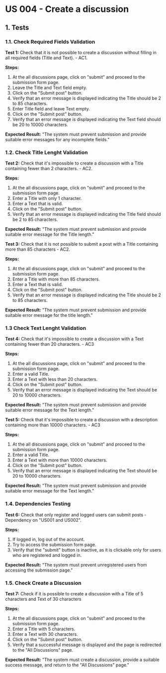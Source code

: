 # US 004 - Create a discussion 

## 1. Tests 

### 1.1. Check Required Fields Validation

**Test 1:** Check that it is not possible to create a discussion without filling in all required fields (Title and Text). - AC1.

**Steps:**

1. At the all discussions page, click on "submit" and proceed to the submission form page.
2. Leave the Title and Text field empty.
3. Click on the "Submit post" button.
4. Verify that an error message is displayed indicating the Title should be 2 to 85 characters.
5. Enter Title field and leave Text empty.
6. Click on the "Submit post" button.
7. Verify that an error message is displayed indicating the Text field should be 20 to 10000 characters.

**Expected Result:** "The system must prevent submission and provide suitable error messages for any incomplete fields."


### 1.2. Check Title Lenght Validation

**Test 2:** Check that it's impossible to create a discussion with a Title containing fewer than 2 characters. - AC2.

**Steps:**
1. At the all discussions page, click on "submit" and proceed to the submission form page.
2. Enter a Title with only 1 character.
3. Enter a Text that is valid.
4. Click on the "Submit post" button.
5. Verify that an error message is displayed indicating the Title field should be 2 to 85 characters.

**Expected Result:** "The system must prevent submission and provide suitable error message for the Title length."


**Test 3:** Check that it is not possible to submit a post with a Title containing more than 85 characters - AC2.

**Steps:**
1. At the all discussions page, click on "submit" and proceed to the submission form page.
2. Enter a Title with more than 85 characters.
3. Enter a Text that is valid.
4. Click on the "Submit post" button.
5. Verify that an error message is displayed indicating the Title should be 2 to 85 characters.

**Expected Result:** "The system must prevent submission and provide suitable error message for the title length."

### 1.3 Check Text Lenght Validation

**Test 4:** Check that it's impossible to create a discussion with a Text containing fewer than 20 characters. - AC3

**Steps:**
1. At the all discussions page, click on "submit" and proceed to the submission form page.
2. Enter a valid Title.
3. Enter a Text with less than 20 characters.
4. Click on the "Submit post" button.
5. Verify that an error message is displayed indicating the Text should be 20 to 10000 characters.

**Expected Result:** "The system must prevent submission and provide suitable error message for the Text length."


**Test 5:** Check that it's impossible to create a discussion with a description containing more than 10000 characters. - AC3

**Steps:**
1. At the all discussions page, click on "submit" and proceed to the submission form page.
2. Enter a valid Title.
3. Enter a Text with more than 10000 characters.
4. Click on the "Submit post" button.
5. Verify that an error message is displayed indicating the Text should be 20 to 10000 characters.

**Expected Result:** "The system must prevent submission and provide suitable error message for the Text length."




### 1.4. Dependencies Testing

**Test 6:** Check that only register and logged users can submit posts - Dependency on "US001 and US002".

**Steps:**
1. If logged in, log out of the account.
2. Try to access the submission form page.
3. Verify that the "submit" button is inactive, as it is clickable only for users who are registered and logged in.

**Expected Result:** "The system must prevent unregistered users from accessing the submission page."



### 1.5. Check Create a Discussion

**Test 7:** Check if it is possible to create a discussion with a Title of 5 characters and Text of 30 characters

**Steps:**
1. At the all discussions page, click on "submit" and proceed to the submission form page.
2. Enter a Title with 5 characters.
3. Enter a Text with 30 characters.
4. Click on the "Submit post" button.
5. Verify that a successful message is displayed and the page is redirected to the "All Discussions" page.

**Expected Result:** "The system must create a discussion, provide a suitable success message, and return to the "All Discussions" page."


